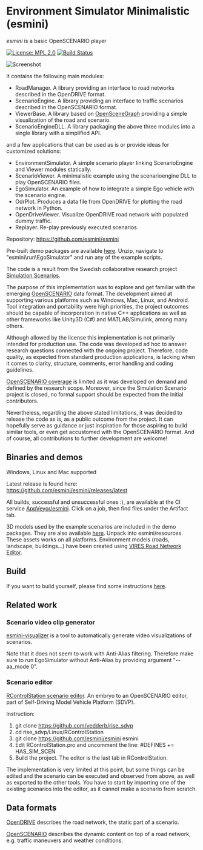 # Environment Simulator Minimalistic (esmini)

*esmini* is a basic OpenSCENARIO player

[![License: MPL 2.0](https://img.shields.io/badge/License-MPL%202.0-brightgreen.svg)](https://opensource.org/licenses/MPL-2.0)
[![Build Status](https://img.shields.io/appveyor/ci/esmini/esmini/master.svg)](https://ci.appveyor.com/project/esmini/esmini)

![Screenshot](resources/screenshot.jpg?raw=true "Screenshot")

It contains the following main modules:

- RoadManager. A library providing an interface to road networks described in the OpenDRIVE format.
- ScenarioEngine. A library providing an interface to traffic scenarios described in the OpenSCENARIO format.
- ViewerBase. A library based on [OpenSceneGraph](http://www.openscenegraph.org/) providing a simple visualization of the road and scenario.
- ScenarioEngineDLL. A library packaging the above three modules into a single library with a simplified API.

and a few applications that can be used as is or provide ideas for customized solutions:

- EnvironmentSimulator. A simple scenario player linking ScenarioEngine and Viewer modules statically.
- ScenarioViewer. A minimalistic example using the scenarioengine DLL to play OpenSCENARIO files.
- EgoSimulator. An example of how to integrate a simple Ego vehicle with the scenario engine.
- OdrPlot. Produces a data file from OpenDRIVE for plotting the road network in Python.
- OpenDriveViewer. Visualize OpenDRIVE road network with populated dummy traffic.
- Replayer. Re-play previously executed scenarios.

Repository: <https://github.com/esmini/esmini>

Pre-built demo packages are available [here](https://github.com/esmini/esmini/releases/latest). Unzip, navigate to "esmini\run\EgoSimulator" and run any of the example scripts.

The code is a result from the Swedish collaborative research project [Simulation Scenarios](https://sites.google.com/view/simulationscenarios).

The purpose of this implementation was to explore and get familiar with the emerging [OpenSCENARIO](https://www.asam.net/standards/detail/openscenario/) data format. The development aimed at supporting various platforms such as Windows, Mac, Linux, and Android. Tool integration and portability were high priorities, the project outcomes should be capable of incorporation in native C++ applications as well as other frameworks like Unity3D (C#) and MATLAB/Simulink, among many others.

Although allowed by the license this implementation is not primarily intended for production use. The code was developed ad hoc to answer research questions connected with the ongoing project. Therefore, code quality, as expected from standard production applications, is lacking when it comes to clarity, structure, comments, error handling and coding guidelines.

[OpenSCENARIO coverage](./osc_coverage.txt) is limited as it was developed on demand and defined by the research scope. Moreover, since the Simulation Scenario project is closed, no formal support should be expected from the initial contributors.

Nevertheless, regarding the above stated limitations, it was decided to release the code as is, as a public outcome from the project. It can hopefully serve as guidance or just inspiration for those aspiring to build similar tools, or even get accustomed with the OpenSCENARIO format. And of course, all contributions to further development are welcome!

## Binaries and demos
Windows, Linux and Mac supported

Latest release is found here: https://github.com/esmini/esmini/releases/latest

All builds, successful and unsuccessful ones :), are available at the CI service [AppVeyor/esmini](https://ci.appveyor.com/project/esmini/esmini). Click on a job, then find files under the Artifact tab.

3D models used by the example scenarios are included in the demo packages. They are also available [here](https://drive.google.com/uc?export=download&id=1RSbyFJoVahX1nGWAsdepsPsznAiNspUc). Unpack into esmini/resources. These assets works on all platforms.
Environment models (roads, landscape, buildings...) have been created using [VIRES Road Network Editor](https://vires.com/vtd-vires-virtual-test-drive/#creation).

## Build
If you want to build yourself, please find some instructions [here](docs/BuildInstructions.md).

## Related work
### Scenario video clip generator
[esmini-visualizer](https://github.com/matthewcoyle-cpc/esmini-visualiser) is a tool to automatically generate video visualizations of scenarios.

Note that it does not seem to work with Anti-Alias filtering. Therefore make sure to run EgoSimulator without Anti-Alias by providing argument "--aa_mode 0".

### Scenario editor
[RControlStation scenario editor](https://github.com/vedderb/rise_sdvp). An embryo to an OpenSCENARIO editor, part of Self-Driving Model Vehicle Platform (SDVP).

Instruction:
1. git clone https://github.com/vedderb/rise_sdvp
1. cd rise_sdvp/Linux/RControlStation
1. git clone https://github.com/esmini/esmini esmini
1. Edit RControlStation.pro and uncomment the line: #DEFINES += HAS_SIM_SCEN
1. Build the project. The editor is the last tab in RControlStation.

The implementation is very limited at this point, but some things can be edited and the scenario can be executed and observed from above, as well as exported to the other tools. You have to start by importing one of the existing scenarios into the editor, as it cannot make a scenario from scratch.

## Data formats

[OpenDRIVE](https://www.asam.net/standards/detail/opendrive/)
describes the road network, the static part of a scenario.

[OpenSCENARIO](https://www.asam.net/standards/detail/openscenario/)
describes the dynamic content on top of a road network, e.g. traffic maneuvers and weather conditions.
